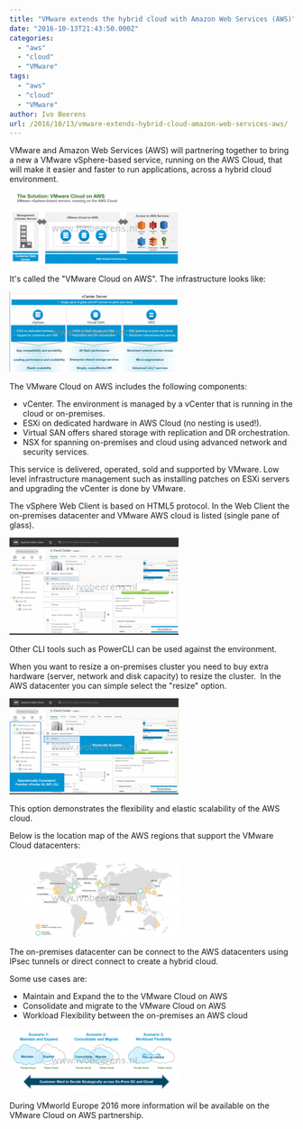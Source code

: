 ```yaml
---
title: "VMware extends the hybrid cloud with Amazon Web Services (AWS)"
date: "2016-10-13T21:43:50.000Z"
categories: 
  - "aws"
  - "cloud"
  - "VMware"
tags: 
  - "aws"
  - "cloud"
  - "VMware"
author: Ivo Beerens
url: /2016/10/13/vmware-extends-hybrid-cloud-amazon-web-services-aws/
---
```


VMware and Amazon Web Services (AWS) will partnering together to bring a new a VMware vSphere-based service, running on the AWS Cloud, that will make it easier and faster to run applications, across a hybrid cloud environment.

[![overview](images/overview-300x129.png)](images/overview.png)

It's called the "VMware Cloud on AWS". The infrastructure looks like:

[![components](images/components-300x143.png)](images/components.png)

The VMware Cloud on AWS includes the following components:

- vCenter. The environment is managed by a vCenter that is running in the cloud or on-premises.
- ESXi on dedicated hardware in AWS Cloud (no nesting is used!).
- Virtual SAN offers shared storage with replication and DR orchestration.
- NSX for spanning on-premises and cloud using advanced network and security services.

This service is delivered, operated, sold and supported by VMware. Low level infrastructure management such as installing patches on ESXi servers and upgrading the vCenter is done by VMware.

The vSphere Web Client is based on HTML5 protocol. In the Web Client the on-premises datacenter and VMware AWS cloud is listed (single pane of glass).

[![vcenter](images/vcenter-300x172.png)](images/vcenter.png)

Other CLI tools such as PowerCLI can be used against the environment.

When you want to resize a on-premises cluster you need to buy extra hardware (server, network and disk capacity) to resize the cluster.  In the AWS datacenter you can simple select the "resize" option.

[![elastic](images/Elastic-300x170.png)](images/Elastic.png)

This option demonstrates the flexibility and elastic scalability of the AWS cloud.

Below is the location map of the AWS regions that support the VMware Cloud datacenters:

[![regions](images/Regions-300x141.png)](images/Regions.png)

The on-premises datacenter can be connect to the AWS datacenters using IPsec tunnels or direct connect to create a hybrid cloud.

Some use cases are:

- Maintain and Expand the to the VMware Cloud on AWS
- Consolidate and migrate to the VMware Cloud on AWS
- Workload Flexibility between the on-premises an AWS cloud

[![usecase](images/usecase-300x112.png)](images/usecase.png)

During VMworld Europe 2016 more information wil be available on the VMware Cloud on AWS partnership.